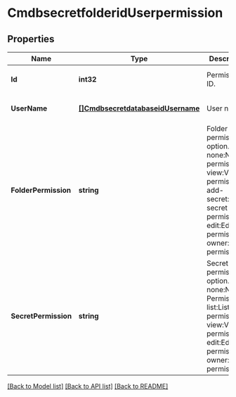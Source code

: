 # CmdbsecretfolderidUserpermission

## Properties
Name | Type | Description | Notes
------------ | ------------- | ------------- | -------------
**Id** | **int32** | Permission ID. | [optional] [default to null]
**UserName** | [**[]CmdbsecretdatabaseidUsername**](cmdbsecretdatabaseid_username.md) | User name. | [optional] [default to null]
**FolderPermission** | **string** | Folder permission option.    none:No permission.    view:View permission.    add-secret:Add secret permission.    edit:Edit permission.    owner:Owner permission. | [optional] [default to null]
**SecretPermission** | **string** | Secret permission option.    none:No Permissions.    list:List permission.    view:View permission.    edit:Edit permission.    owner:Owner permission. | [optional] [default to null]

[[Back to Model list]](../README.md#documentation-for-models) [[Back to API list]](../README.md#documentation-for-api-endpoints) [[Back to README]](../README.md)


